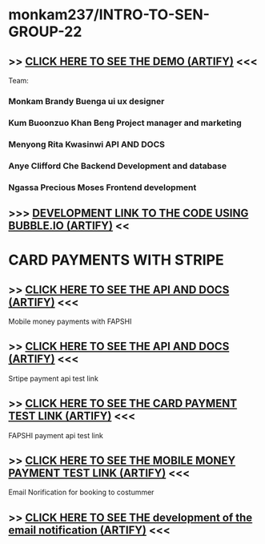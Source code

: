 # monkam237/INTRO-TO-SEN-GROUP-22
## >> [CLICK HERE TO SEE THE DEMO (ARTIFY)](https://monkam.bubbleapps.io/version-test/?H=Home) <<<
Team:
### Monkam Brandy Buenga ui ux designer
### Kum Buoonzuo Khan Beng Project manager and marketing
### Menyong Rita Kwasinwi  API AND DOCS
### Anye Clifford Che Backend Development and database
### Ngassa Precious Moses Frontend development

## >>> [DEVELOPMENT LINK TO THE CODE USING BUBBLE.IO (ARTIFY)](https://bubble.io/page?id=monkam&tab=tabs-1&name=index) <<

# CARD PAYMENTS WITH STRIPE
## >> [CLICK HERE TO SEE THE API AND DOCS (ARTIFY)](https://docs.stripe.com/api/payment_methods) <<<

Mobile money payments with FAPSHI
## >> [CLICK HERE TO SEE THE API AND DOCS (ARTIFY)](https://documentation.fapshi.com/dev-tools.html) <<<
Srtipe payment api test link
## >> [CLICK HERE TO SEE THE CARD PAYMENT TEST LINK (ARTIFY)](https://buy.stripe.com/test_3csaFCbuU3pE5Xi5kk) <<<
FAPSHI payment api test link
## >> [CLICK HERE TO SEE THE MOBILE MONEY PAYMENT TEST LINK (ARTIFY)](https://checkout.fapshi.com/link/28553440) <<<

Email Norification for booking to costummer
## >> [CLICK HERE TO SEE THE development of the email notification (ARTIFY)](https://bubble.io/page?id=monkam&tab=tabs-2&name=index) <<<
